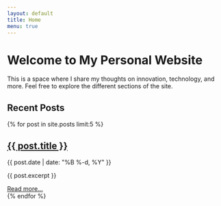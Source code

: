 ```yaml
---
layout: default
title: Home
menu: true
---
```


# Welcome to My Personal Website

This is a space where I share my thoughts on innovation, technology, and more. Feel free to explore the different sections of the site.

## Recent Posts

{% for post in site.posts limit:5 %}
  <div class="post-preview">
    <h2><a href="{{ post.url | relative_url }}">{{ post.title }}</a></h2>
    <p class="post-meta">{{ post.date | date: "%B %-d, %Y" }}</p>
    <p>{{ post.excerpt }}</p>
    <a href="{{ post.url | relative_url }}">Read more...</a>
  </div>
{% endfor %}
